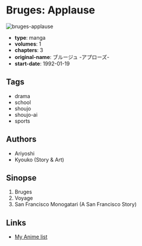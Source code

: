 # Bruges: Applause

![bruges-applause](https://cdn.myanimelist.net/images/manga/5/155230.jpg)

-   **type**: manga
-   **volumes**: 1
-   **chapters**: 3
-   **original-name**: ブルージュ -アプローズ-
-   **start-date**: 1992-01-19

## Tags

-   drama
-   school
-   shoujo
-   shoujo-ai
-   sports

## Authors

-   Ariyoshi
-   Kyouko (Story & Art)

## Sinopse

1. Bruges
2. Voyage
3. San Francisco Monogatari (A San Francisco Story)

## Links

-   [My Anime list](https://myanimelist.net/manga/11863/Bruges__Applause)
